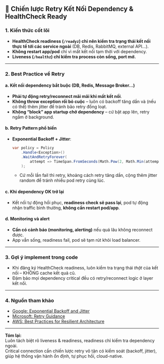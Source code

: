 ## 🔁 Chiến lược Retry Kết Nối Dependency & HealthCheck Ready

### 1. Kiến thức cốt lõi

- **HealthCheck readiness (`/readyz`) chỉ nên kiểm tra trạng thái kết nối thực tế tới các service ngoài** (DB, Redis, RabbitMQ, external API...).
- **Không restart app/pod** chỉ vì mất kết nối tạm thời với dependency.
- **Liveness (`/healthz`) chỉ kiểm tra process còn sống, port mở.**

---

### 2. Best Practice về Retry

#### a. Kết nối dependency bắt buộc (DB, Redis, Message Broker...)

- **Phải tự động retry/reconnect mãi mãi khi mất kết nối**.
- **Không throw exception rồi bỏ cuộc** – luôn có backoff tăng dần và (nếu có thể) thêm jitter để tránh bão retry đồng loạt.
- **Không “block” app startup chờ dependency** – cứ bật app lên, retry ngầm ở background.

#### b. Retry Pattern phổ biến

- **Exponential Backoff + Jitter**:

    ```csharp
    var policy = Policy
        .Handle<Exception>()
        .WaitAndRetryForever(
            attempt => TimeSpan.FromSeconds(Math.Pow(2, Math.Min(attempt, 6))) + TimeSpan.FromMilliseconds(Random.Shared.Next(1000))
        );
    ```
    - Cứ mỗi lần fail thì retry, khoảng cách retry tăng dần, cộng thêm jitter random để tránh nhiều pod retry cùng lúc.

#### c. Khi dependency OK trở lại

- Kết nối tự động hồi phục, **readiness check sẽ pass lại**, pod tự động nhận traffic bình thường, **không cần restart pod/app**.

#### d. Monitoring và alert

- **Cần có cảnh báo (monitoring, alerting)** nếu quá lâu không reconnect được.
- App vẫn sống, readiness fail, pod sẽ tạm rút khỏi load balancer.

---

### 3. Gợi ý implement trong code

- Khi đăng ký HealthCheck readiness, luôn kiểm tra trạng thái *thật* của kết nối – KHÔNG cache kết quả cũ.
- Đảm bảo mọi dependency critical đều có retry/reconnect logic ở layer kết nối.

---

### 4. Nguồn tham khảo

- [Google: Exponential Backoff and Jitter](https://cloud.google.com/storage/docs/exponential-backoff)
- [Microsoft: Retry Guidance](https://learn.microsoft.com/en-us/azure/architecture/best-practices/retry-service-specific)
- [AWS: Best Practices for Resilient Architecture](https://aws.amazon.com/builders-library/timeouts-retries-backoff/)

---

**Tóm lại:**  
Luôn tách biệt rõ liveness & readiness, readiness chỉ kiểm tra dependency ngoài.  
Critical connection cần chiến lược retry vô tận có kiểm soát (backoff, jitter), giúp hệ thống vận hành ổn định, tự phục hồi, cloud-native.
